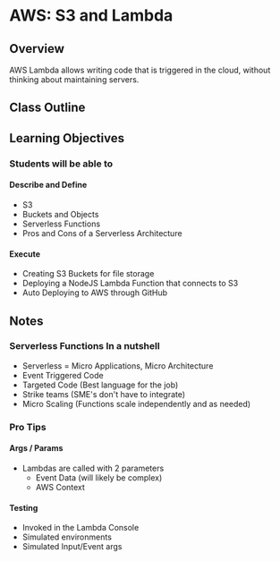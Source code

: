 # AWS: S3 and Lambda

## Overview

AWS Lambda allows writing code that is triggered in the cloud, without thinking about maintaining servers.

## Class Outline

<!-- To Be Completed By Instructor -->

## Learning Objectives

### Students will be able to

#### Describe and Define

- S3
- Buckets and Objects
- Serverless Functions
- Pros and Cons of a Serverless Architecture

#### Execute

- Creating S3 Buckets for file storage
- Deploying a NodeJS Lambda Function that connects to S3
- Auto Deploying to AWS through GitHub


## Notes

### Serverless Functions In a nutshell

- Serverless = Micro Applications, Micro Architecture
- Event Triggered Code
- Targeted Code (Best language for the job)
- Strike teams (SME's don't have to integrate)
- Micro Scaling (Functions scale independently and as needed)

### Pro Tips

#### Args / Params

- Lambdas are called with 2 parameters
  - Event Data (will likely be complex)
  - AWS Context

#### Testing

- Invoked in the Lambda Console
- Simulated environments
- Simulated Input/Event args
